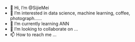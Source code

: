 - 👋 Hi, I’m @SijieMei
- 👀 I’m interested in data science, machine learning, coffee, photograph...... 
- 🌱 I’m currently learning ANN
- 💞️ I’m looking to collaborate on ...
- 📫 How to reach me ...

<!---
SijieMei/SijieMei is a ✨ special ✨ repository because its `README.md` (this file) appears on your GitHub profile.
You can click the Preview link to take a look at your changes.
--->
